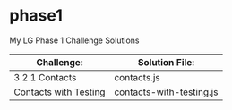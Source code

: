 # phase1
My LG Phase 1 Challenge Solutions

Challenge:            | Solution File:
--------------------- | -------------------------
3 2 1 Contacts        | contacts.js
Contacts with Testing | contacts-with-testing.js
